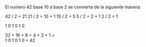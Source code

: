 El numero 42 base 10 a base 2 se convierte de la siguiente manera:

42 / 2 = 21
21 / 2 = 10 + 1
10 / 2 = 5
5  / 2 = 2 + 1
2  / 2 = 1

1 0 1 0 1 0

32 + 16 + 8 + 4 + 2 + 1 =  
1    0    1   0   1   0 = 42
